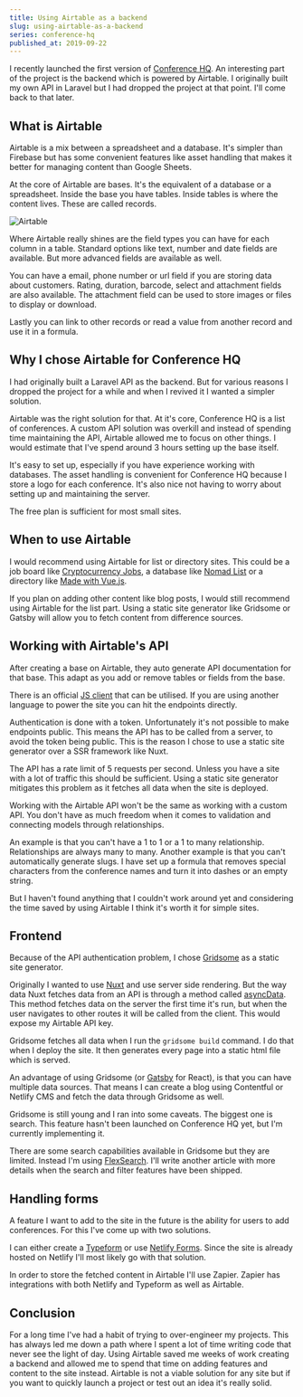```yaml
---
title: Using Airtable as a backend
slug: using-airtable-as-a-backend
series: conference-hq
published_at: 2019-09-22
---
```


I recently launched the first version of [Conference HQ](http://conferencehq.io). An interesting part of the project is the backend which is powered by Airtable. I originally built my own API in Laravel but I had dropped the project at that point. I'll come back to that later.

## What is Airtable

Airtable is a mix between a spreadsheet and a database. It's simpler than Firebase but has some convenient features like asset handling that makes it better for managing content than Google Sheets.

At the core of Airtable are bases. It's the equivalent of a database or a spreadsheet. Inside the base you have tables. Inside tables is where the content lives. These are called records.

![Airtable](/images/airtable.png)

Where Airtable really shines are the field types you can have for each column in a table. Standard options like text, number and date fields are available. But more advanced fields are available as well.

You can have a email, phone number or url field if you are storing data about customers. Rating, duration, barcode, select and attachment fields are also available. The attachment field can be used to store images or files to display or download.

Lastly you can link to other records or read a value from another record and use it in a formula.

## Why I chose Airtable for Conference HQ

I had originally built a Laravel API as the backend. But for various reasons I dropped the project for a while and when I revived it I wanted a simpler solution.

Airtable was the right solution for that. At it's core, Conference HQ is a list of conferences. A custom API solution was overkill and instead of spending time maintaining the API, Airtable allowed me to focus on other things. I would estimate that I've spend around 3 hours setting up the base itself.

It's easy to set up, especially if you have experience working with databases. The asset handling is convenient for Conference HQ because I store a logo for each conference. It's also nice not having to worry about setting up and maintaining the server.

The free plan is sufficient for most small sites.

## When to use Airtable

I would recommend using Airtable for list or directory sites. This could be a job board like [Cryptocurrency Jobs](https://cryptocurrencyjobs.co/), a database like [Nomad List](https://nomadlist.com) or a directory like [Made with Vue.js](https://madewithvuejs.com).

If you plan on adding other content like blog posts, I would still recommend using Airtable for the list part. Using a static site generator like Gridsome or Gatsby will allow you to fetch content from difference sources.

## Working with Airtable's API

After creating a base on Airtable, they auto generate API documentation for that base. This adapt as you add or remove tables or fields from the base.

There is an official [JS client](https://github.com/Airtable/airtable.js) that can be utilised. If you are using another language to power the site you can hit the endpoints directly.

Authentication is done with a token. Unfortunately it's not possible to make endpoints public. This means the API has to be called from a server, to avoid the token being public. This is the reason I chose to use a static site generator over a SSR framework like Nuxt.

The API has a rate limit of 5 requests per second. Unless you have a site with a lot of traffic this should be sufficient. Using a static site generator mitigates this problem as it fetches all data when the site is deployed.

Working with the Airtable API won't be the same as working with a custom API. You don't have as much freedom when it comes to validation and connecting models through relationships.

An example is that you can't have a 1 to 1 or a 1 to many relationship. Relationships are always many to many. Another example is that you can't automatically generate slugs. I have set up a formula that removes special characters from the conference names and turn it into dashes or an empty string.

But I haven't found anything that I couldn't work around yet and considering the time saved by using Airtable I think it's worth it for simple sites.

## Frontend

Because of the API authentication problem, I chose [Gridsome](https://gridsome.org/) as a static site generator.

Originally I wanted to use [Nuxt](https://nuxtjs.org/) and use server side rendering. But the way data Nuxt fetches data from an API is through a method called [asyncData](https://nuxtjs.org/guide/async-data). This method fetches data on the server the first time it's run, but when the user navigates to other routes it will be called from the client. This would expose my Airtable API key.

Gridsome fetches all data when I run the `gridsome build` command. I do that when I deploy the site. It then generates every page into a static html file which is served.

An advantage of using Gridsome (or [Gatsby](https://www.gatsbyjs.org/) for React), is that you can have multiple data sources. That means I can create a blog using Contentful or Netlify CMS and fetch the data through Gridsome as well.

Gridsome is still young and I ran into some caveats. The biggest one is search. This feature hasn't been launched on Conference HQ yet, but I'm currently implementing it.

There are some search capabilities available in Gridsome but they are limited. Instead I'm using [FlexSearch](https://github.com/nextapps-de/flexsearch). I'll write another article with more details when the search and filter features have been shipped.

## Handling forms

A feature I want to add to the site in the future is the ability for users to add conferences. For this I've come up with two solutions.

I can either create a [Typeform](https://www.typeform.com/) or use [Netlify Forms](https://www.netlify.com/products/forms/). Since the site is already hosted on Netlify I'll most likely go with that solution.

In order to store the fetched content in Airtable I'll use Zapier. Zapier has integrations with both Netlify and Typeform as well as Airtable.

## Conclusion

For a long time I've had a habit of trying to over-engineer my projects. This has always led me down a path where I spent a lot of time writing code that never see the light of day. Using Airtable saved me weeks of work creating a backend and allowed me to spend that time on adding features and content to the site instead. Airtable is not a viable solution for any site but if you want to quickly launch a project or test out an idea it's really solid.

